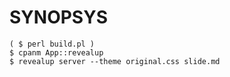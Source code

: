 # SYNOPSYS

    ( $ perl build.pl )
    $ cpanm App::revealup
    $ revealup server --theme original.css slide.md

